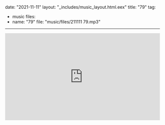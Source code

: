 date: "2021-11-11"
layout: "_includes/music_layout.html.eex"
title: "79"
tag:
  - music
files:
  - name: "79"
    file: "music/files/211111 79.mp3"
---
<div class="mt-4" style="position:relative;padding-top:56.25%;">
  <iframe style="position:absolute;top:0;left:0;width:100%;height:100%;" src="https://www.youtube.com/embed/I4_ZrGFJXoU" title="YouTube video player" frameborder="0" allow="accelerometer; autoplay; clipboard-write; encrypted-media; gyroscope; picture-in-picture" allowfullscreen></iframe>
</div>
